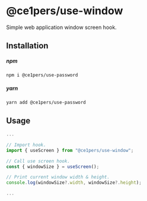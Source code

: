 # @ce1pers/use-window

Simple web application window screen hook.

## Installation

##### npm

`npm i @ce1pers/use-password`

##### yarn

`yarn add @ce1pers/use-password`

## Usage

```javascript
...

// Import hook.
import { useScreen } from "@ce1pers/use-window";

// Call use screen hook.
const { windowSize } = useScreen();

// Print current window width & height.
console.log(windowSize?.width, windowSize?.height);

...
```
